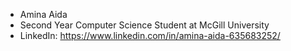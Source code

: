 - Amina Aida
- Second Year Computer Science Student at McGill University
- LinkedIn: https://www.linkedin.com/in/amina-aida-635683252/

<!---
AminaAida/AminaAida is a ✨ special ✨ repository because its `README.md` (this file) appears on your GitHub profile.
You can click the Preview link to take a look at your changes.
--->
